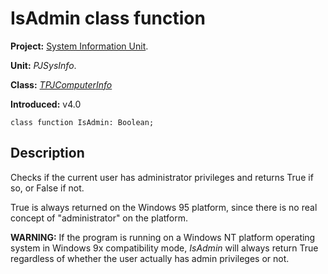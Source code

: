 <a href='Hidden comment: 
$Rev$
$Date$
'></a>

# IsAdmin class function #

**Project:** [System Information Unit](SystemInformationUnit.md).

**Unit:** _PJSysInfo_.

**Class:** _[TPJComputerInfo](TPJComputerInfo.md)_

**Introduced:** v4.0

```
class function IsAdmin: Boolean;
```

## Description ##

Checks if the current user has administrator privileges and returns True if so, or False if not.

True is always returned on the Windows 95 platform, since there is no real concept of "administrator" on the platform.

**WARNING:** If the program is running on a Windows NT platform operating system in Windows 9x compatibility mode, _IsAdmin_ will always return True regardless of whether the user actually has admin privileges or not.